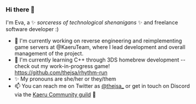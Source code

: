 ### Hi there 👋

I'm Eva, a ✨ _sorceress of technological shenanigans_ ✨ and freelance software developer :)

- 🔭 I'm currently working on reverse engineering and reimplementing game servers at @KaeruTeam, where I lead development and overall management of the project.
- 🌱 I'm currently learning C++ through 3DS homebrew development -- check out my work-in-progress game! https://github.com/thejsa/rhythm-run
- ✨ My pronouns are she/her or they/them
- 📫 You can reach me on Twitter as [@thejsa_](https://twitter.com/thejsa_) or get in touch on Discord via the [Kaeru Community guild](https://discord.kaeru.world) :tada:

<!--
**thejsa/thejsa** is a ✨ _special_ ✨ repository because its `README.md` (this file) appears on your GitHub profile.

Here are some ideas to get you started:

- 🔭 I’m currently working on ...
- 🌱 I’m currently learning ...
- 👯 I’m looking to collaborate on ...
- 🤔 I’m looking for help with ...
- 💬 Ask me about ...
- 📫 How to reach me: ...
- 😄 Pronouns: ...
- ⚡ Fun fact: ...
-->
